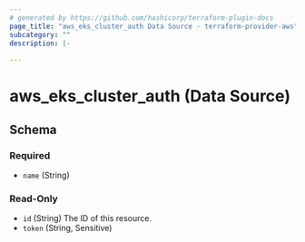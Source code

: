 ```yaml
---
# generated by https://github.com/hashicorp/terraform-plugin-docs
page_title: "aws_eks_cluster_auth Data Source - terraform-provider-aws"
subcategory: ""
description: |-
  
---
```


# aws_eks_cluster_auth (Data Source)





<!-- schema generated by tfplugindocs -->
## Schema

### Required

- `name` (String)

### Read-Only

- `id` (String) The ID of this resource.
- `token` (String, Sensitive)
